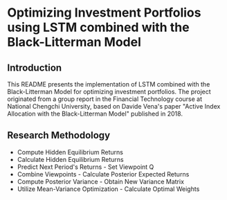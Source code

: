 # Optimizing Investment Portfolios using LSTM combined with the Black-Litterman Model

## Introduction

This README presents the implementation of LSTM combined with the Black-Litterman Model for optimizing investment portfolios. The project originated from a group report in the Financial Technology course at National Chengchi University, based on Davide Vena's paper "Active Index Allocation with the Black-Litterman Model" published in 2018.

## Research Methodology

* Compute Hidden Equilibrium Returns
* Calculate Hidden Equilibrium Returns
* Predict Next Period's Returns - Set Viewpoint Q
* Combine Viewpoints - Calculate Posterior Expected Returns
* Compute Posterior Variance - Obtain New Variance Matrix
* Utilize Mean-Variance Optimization - Calculate Optimal Weights

## 

